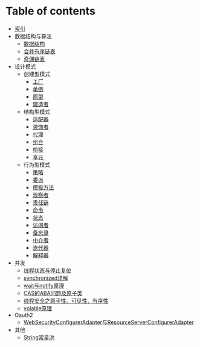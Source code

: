  # Table of contents

* [索引](README.md)
* 数据结构与算法
    * [数据结构](algorithm/dataStructure.md)
    * [合并有序链表](algorithm/mergeSortedList.md)
    * [奇偶链表](algorithm/oddEvenList.md)
* 设计模式
  * 创建型模式
  	* [工厂](designpatterns/creational/factory.md)
  	* [单例](designpatterns/creational/singleton.md)
  	* [原型](designpatterns/creational/prototype.md)
  	* [建造者](designpatterns/creational/builder.md)
  * 结构型模式
  	* [适配器](designpatterns/structure/adapter.md)
  	* [装饰者](designpatterns/structure/decorator.md)
  	* [代理](designpatterns/structure/proxy.md)
  	* [组合](designpatterns/structure/composite.md)
  	* [桥接](designpatterns/structure/bridge.md)
  	* [享元](designpatterns/structure/flyweight.md)
  * 行为型模式
  	* [策略](designpatterns/behavioral/strategy.md)
  	* [委派](designpatterns/behavioral/delegate.md)
  	* [模板方法](designpatterns/behavioral/templatemethod.md)
  	* [观察者](designpatterns/behavioral/observer.md)
  	* [责任链](designpatterns/behavioral/responsibilitychain.md)
  	* [命令](designpatterns/behavioral/command.md)
  	* [状态](designpatterns/behavioral/state.md)
  	* [访问者](designpatterns/behavioral/visitor.md)
  	* [备忘录](designpatterns/behavioral/memento.md)
  	* [中介者](designpatterns/behavioral/mediator.md)
  	* [迭代器](designpatterns/behavioral/iterator.md)
  	* [解释器](designpatterns/behavioral/interpreter.md)
* 并发
    * [线程状态与停止复位](concurrency/threadstate.md)
    * [synchronized详解](concurrency/synchronized.md)
    * [wait与notify原理](concurrency/wait&notify.md)
    * [CAS的ABA问题及原子类](concurrency/cas.md)
    * [线程安全之原子性、可见性、有序性](concurrency/threadSecurity.md)
    * [volatile原理](concurrency/volatile.md)
* Oauth2
  * [WebSecurityConfigurerAdapter与ResourceServerConfigurerAdapter](oauth2/websecurityconfigureradapter-yu-resourceserverconfigureradapter.md)
* 其他
  * [String常量池](other/StringConstantPool.md)
